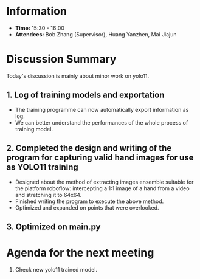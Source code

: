 # Information
- **Time:** 15:30 - 16:00
- **Attendees:** Bob Zhang (Supervisor), Huang Yanzhen, Mai Jiajun
# Discussion Summary
Today's discussion is mainly about minor work on yolo11.
## 1. Log of training models and exportation
- The training programme can now automatically export information as log.
- We can better understand the performances of the whole process of training model.
## 2. Completed the design and writing of the program for capturing valid hand images for use as YOLO11 training
- Designed about the method of extracting images ensemble suitable for the platform roboflow: intercepting a 1:1 image of a hand from a video and stretching it to 64x64.
- Finished writing the program to execute the above method.
- Optimized and expanded on points that were overlooked.
## 3. Optimized on main.py
# Agenda for the next meeting
1. Check new yolo11 trained model.